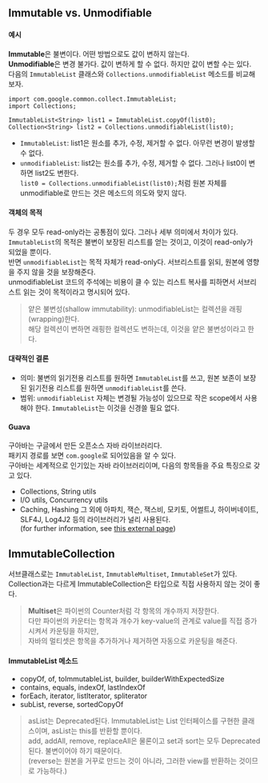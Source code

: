## Immutable vs. Unmodifiable
#### 예시
**Immutable**은 불변이다. 어떤 방법으로도 값이 변하지 않는다.  
**Unmodifiable**은 변경 불가다. 값이 변하게 할 수 없다. 하지만 값이 변할 수는 있다.  
다음의 `ImmutableList` 클래스와 `Collections.unmodifiableList` 메소드를 비교해보자.
```
import com.google.common.collect.ImmutableList;
import Collections;

ImmutableList<String> list1 = ImmutableList.copyOf(list0);
Collection<String> list2 = Collections.unmodifiableList(list0);
```
- `ImmutableList`: list1은 원소를 추가, 수정, 제거할 수 없다. 아무런 변경이 발생할 수 없다.
- `unmodifiableList`: list2는 원소를 추가, 수정, 제거할 수 없다. 그러나 list0이 변하면 list2도 변한다.  
`list0 = Collections.unmodifiableList(list0);`처럼 원본 자체를 unmodifiable로 만드는 것은 메소드의 의도와 맞지 않다.

#### 객체의 목적
두 경우 모두 read-only라는 공통점이 있다. 그러나 세부 의미에서 차이가 있다.  
`ImmutableList`의 목적은 불변이 보장된 리스트를 얻는 것이고, 이것이 read-only가 되었을 뿐이다.  
반면 `unmodifiableList`는 목적 자체가 read-only다. 서브리스트를 읽되, 원본에 영향을 주지 않을 것을 보장해준다.  
unmodifiableList 코드의 주석에는 비용이 클 수 있는 리스트 복사를 피하면서 서브리스트 읽는 것이 목적이라고 명시되어 있다.  
> 얕은 불변성(shallow immutability): unmodifiableList는 컬렉션을 래핑(wrapping)한다.  
> 해당 컬렉션이 변하면 래핑한 컬렉션도 변하는데, 이것을 얕은 불변성이라고 한다.

#### 대략적인 결론
- 의미: 불변의 읽기전용 리스트를 원하면 `ImmutableList`를 쓰고, 원본 보존이 보장된 읽기전용 리스트를 원하면 `unmodifiableList`를 쓴다.
- 범위: `unmodifiableList` 자체는 변경될 가능성이 있으므로 작은 scope에서 사용해야 한다. `ImmutableList`는 이것을 신경쓸 필요 없다.

#### Guava
구아바는 구글에서 만든 오픈소스 자바 라이브러리다.  
패키지 경로를 보면 `com.google`로 되어있음을 알 수 있다.  
구아바는 세계적으로 인기있는 자바 라이브러리이며, 다음의 항목들을 주요 특징으로 갖고 있다.
- Collections, String utils
- I/O utils, Concurrency utils
- Caching, Hashing
그 외에 아파치, 잭슨, 잭스비, 모키토, 어썰트J, 하이버네이트, SLF4J, Log4J2 등의 라이브러리가 널리 사용된다.  
(for further information, see [this external page][1])

## ImmutableCollection
서브클래스로는 `ImmutableList`, `ImmutableMultiset`, `ImmutableSet`가 있다.
Collection과는 다르게 ImmutableCollection은 타입으로 직접 사용하지 않는 것이 좋다.
> **Multiset**은 파이썬의 Counter처럼 각 항목의 개수까지 저장한다.  
> 다만 파이썬의 카운터는 항목과 개수가 key-value의 관계로 value를 직접 증가시켜서 카운팅을 하지만,  
> 자바의 멀티셋은 항목을 추가하거나 제거하면 자동으로 카운팅을 해준다.

#### ImmutableList 메소드
- copyOf, of, toImmutableList, builder, builderWithExpectedSize
- contains, equals, indexOf, lastIndexOf
- forEach, iterator, listIterator, spliterator
- subList, reverse, sortedCopyOf
> asList는 Deprecated된다. ImmutableList는 List 인터페이스를 구현한 클래스이며, asList는 this를 반환할 뿐이다.  
> add, addAll, remove, replaceAll은 물론이고 set과 sort는 모두 Deprecated된다. 불변이어야 하기 때문이다.  
> (reverse는 원본을 거꾸로 만드는 것이 아니라, 그러한 view를 반환하는 것이므로 가능하다.)


[1]: https://towardsdatascience.com/top-10-libraries-every-java-developer-should-know-37dd136dff54
